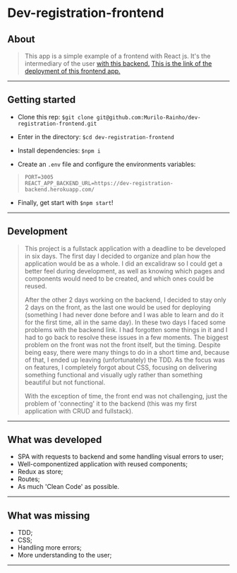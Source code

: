 # Dev-registration-frontend

## About

> This app is a simple example of a frontend with React js. It's the intermediary of the user [with this backend.](https://dev-registration-backend.herokuapp.com/)
> [This is the link of the deployment of this frontend app.](https://dev-registration-frontend.herokuapp.com/)

---

## Getting started

- Clone this rep: `$git clone git@github.com:Murilo-Rainho/dev-registration-frontend.git`

- Enter in the directory: `$cd dev-registration-frontend`

- Install dependencies: `$npm i`

- Create an `.env` file and configure the environments variables:
> ```
> PORT=3005
> REACT_APP_BACKEND_URL=https://dev-registration-backend.herokuapp.com/
> ```

- Finally, get start with `$npm start`!

---

## Development

> This project is a fullstack application with a deadline to be developed in six days. The first day I decided to
> organize and plan how the application would be as a whole. I did an excalidraw so I could get a better feel
> during development, as well as knowing which pages and components would need to be created, and which ones
> could be reused.
>
> After the other 2 days working on the backend, I decided to stay only 2 days on the front, as the last one
> would be used for deploying (something I had never done before and I was able to learn and do it for the
> first time, all in the same day).
> In these two days I faced some problems with the backend link. I had forgotten some things in it and I had to
> go back to resolve these issues in a few moments. The biggest problem on the front was not the front itself, but
> the timing. Despite being easy, there were many things to do in a short time and, because of that, I ended up
> leaving (unfortunately) the TDD. As the focus was on features, I completely forgot about CSS, focusing on
> delivering something functional and visually ugly rather than something beautiful but not functional.
>
> With the exception of time, the front end was not challenging, just the problem of 'connecting' it to
> the backend (this was my first application with CRUD and fullstack).

---

## What was developed

- SPA with requests to backend and some handling visual errors to user;
- Well-componentized application with reused components;
- Redux as store;
- Routes;
- As much 'Clean Code' as possible.

---

## What was missing

- TDD;
- CSS;
- Handling more errors;
- More understanding to the user;

---
